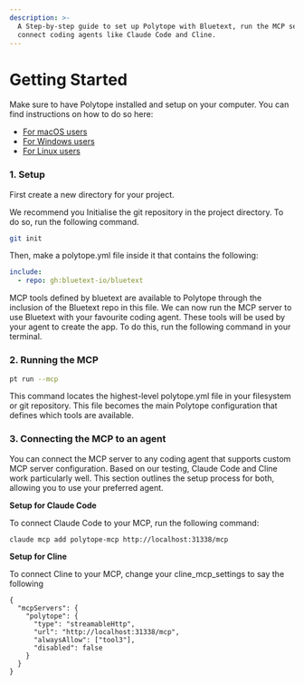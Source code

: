 ```yaml
---
description: >-
  A Step-by-step guide to set up Polytope with Bluetext, run the MCP server, and
  connect coding agents like Claude Code and Cline.
---
```


# Getting Started

Make sure to have Polytope installed and setup on your computer. You can find instructions on how to do so here:

* [For macOS users](../polytope/installation-for-macos-users.md)
* [For Windows users](../polytope/installation-for-windows-users.md)
* [For Linux users](../polytope/installation-for-linux-users.md)

### 1. Setup

First create a new directory for your project. &#x20;

We recommend you Initialise the git repository in the project directory. To do so, run the following command.

```bash
git init
```

Then, make a polytope.yml file inside it that contains the following:

```yaml
include:
  - repo: gh:bluetext-io/bluetext
```

MCP tools defined by bluetext are available to Polytope through the inclusion of the Bluetext repo in this file. We can now run the MCP server to use Bluetext with your favourite coding agent. These tools will be used by your agent to create the app. To do this, run the following command in your terminal.&#x20;

### 2. Running the MCP

```bash
pt run --mcp
```

This command locates the highest-level polytope.yml file in your filesystem or git repository. This file becomes the main Polytope configuration that defines which tools are available.

### 3. Connecting the MCP to an agent

You can connect the MCP server to any coding agent that supports custom MCP server configuration. Based on our testing, Claude Code and Cline work particularly well. This section outlines the setup process for both, allowing you to use your preferred agent.

**Setup for Claude Code**

To connect Claude Code to your MCP, run the following command:&#x20;

```
claude mcp add polytope-mcp http://localhost:31338/mcp
```

**Setup for Cline**

To connect Cline to your MCP, change your cline\_mcp\_settings to say the following

```
{
  "mcpServers": {
    "polytope": {
      "type": "streamableHttp",
      "url": "http://localhost:31338/mcp",
      "alwaysAllow": ["tool3"],
      "disabled": false
    }
  }
}
```


